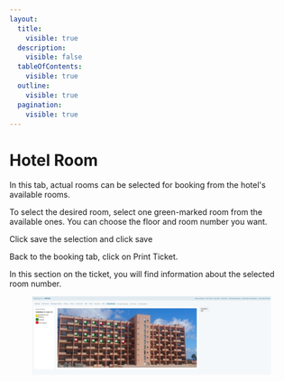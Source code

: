 ```yaml
---
layout:
  title:
    visible: true
  description:
    visible: false
  tableOfContents:
    visible: true
  outline:
    visible: true
  pagination:
    visible: true
---
```


# Hotel Room

In this tab, actual rooms can be selected for booking from the hotel's available rooms.

To select the desired room, select one green-marked room from the available ones. You can choose the floor and room number you want.&#x20;

Click save the selection and click save&#x20;

Back to the booking tab, click on Print Ticket.

In this section on the ticket, you will find information about the selected room number.

<figure><img src="../../.gitbook/assets/image (1) (1) (1) (1) (1) (1) (1) (1) (1) (1) (1) (1) (1) (1) (1) (1) (1) (1) (1) (1) (1) (1) (1) (1) (1) (1) (1) (1) (1) (1) (1) (1) (1) (1) (1) (1) (1) (1) (1) (1).png" alt=""><figcaption></figcaption></figure>
